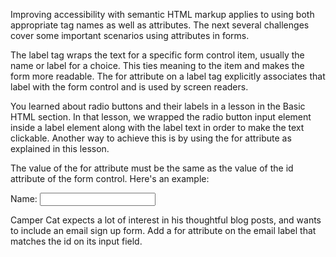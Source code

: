 Improving accessibility with semantic HTML markup applies to using both appropriate tag names as well as attributes. The next several challenges cover some important scenarios using attributes in forms.

The label tag wraps the text for a specific form control item, usually the name or label for a choice. This ties meaning to the item and makes the form more readable. The for attribute on a label tag explicitly associates that label with the form control and is used by screen readers.

You learned about radio buttons and their labels in a lesson in the Basic HTML section. In that lesson, we wrapped the radio button input element inside a label element along with the label text in order to make the text clickable. Another way to achieve this is by using the for attribute as explained in this lesson.

The value of the for attribute must be the same as the value of the id attribute of the form control. Here's an example:

<form>
  <label for="name">Name:</label>
  <input type="text" id="name" name="name">
</form>

Camper Cat expects a lot of interest in his thoughtful blog posts, and wants to include an email sign up form. Add a for attribute on the email label that matches the id on its input field.

